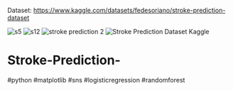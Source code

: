 
Dataset: https://www.kaggle.com/datasets/fedesoriano/stroke-prediction-dataset



![s5](https://user-images.githubusercontent.com/60243643/211221811-d740cf18-dbd9-4a1c-add6-0ad3e5165a24.jpg)
![s12](https://user-images.githubusercontent.com/60243643/211221813-8d24d4d5-f28d-4b2b-ac9c-966b2074fbd4.jpg)
![stroke prediction 2](https://user-images.githubusercontent.com/60243643/211221815-2a5e53b3-f57f-4691-b015-dd168b1d0973.jpg)
![Stroke Prediction Dataset Kaggle](https://user-images.githubusercontent.com/60243643/211221816-ed306b3d-35f7-4db6-b44e-06a49069be61.jpg)
# Stroke-Prediction-
#python #matplotlib #sns #logisticregression #randomforest
